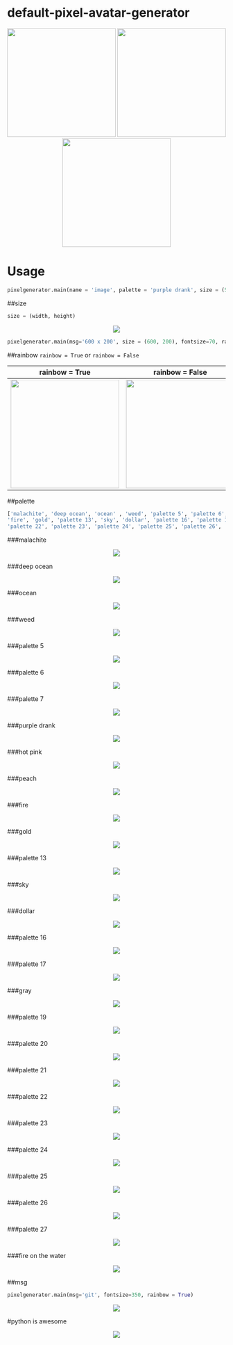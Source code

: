 # default-pixel-avatar-generator

<p align="center">
  <img src="https://raw.githubusercontent.com/vladlenomg/default-pixel-avatar-generator/master/screenshots/g.png" height="250" width="250"/>
  <img src="https://raw.githubusercontent.com/vladlenomg/default-pixel-avatar-generator/master/screenshots/i.png" height="250" width="250"/>
  <img src="https://raw.githubusercontent.com/vladlenomg/default-pixel-avatar-generator/master/screenshots/t.png" height="250" width="250"/>
</p>

# Usage

```python
pixelgenerator.main(name = 'image', palette = 'purple drank', size = (500, 500), pixel = 20, rainbow = False, msg='', fontsize=250)
```

##size

```python
size = (width, height)

```
<p align="center">
  <img src="https://raw.githubusercontent.com/vladlenomg/default-pixel-avatar-generator/master/screenshots/600 x 200.png"/>
</p>

```python
pixelgenerator.main(msg='600 x 200', size = (600, 200), fontsize=70, rainbow = True) 
```

##rainbow
`rainbow = True` or `rainbow = False`

| rainbow = True  | rainbow = False |
| ------------- | ------------- |
| <img src="https://raw.githubusercontent.com/vladlenomg/default-pixel-avatar-generator/master/screenshots/rainbow true.png" height="250" width="250"/>  | <img src="https://raw.githubusercontent.com/vladlenomg/default-pixel-avatar-generator/master/screenshots/rainbow false.png" height="250" width="250"/> |


##palette
```python
['malachite', 'deep ocean', 'ocean' , 'weed', 'palette 5', 'palette 6', 'palette 7', 'purple drank', 'hot pink', 'peach',
'fire', 'gold', 'palette 13', 'sky', 'dollar', 'palette 16', 'palette 17', 'gray', 'palette 19', 'palette 20', 'palette 21',
'palette 22', 'palette 23', 'palette 24', 'palette 25', 'palette 26', 'palette 27', 'fire on the water']
```

###malachite
<p align="center">
  <img src="https://raw.githubusercontent.com/vladlenomg/default-pixel-avatar-generator/master/screenshots/malachite.png"/>
</p>

###deep ocean
<p align="center">
  <img src="https://raw.githubusercontent.com/vladlenomg/default-pixel-avatar-generator/master/screenshots/deep ocean.png"/>
</p>

###ocean
<p align="center">
  <img src="https://raw.githubusercontent.com/vladlenomg/default-pixel-avatar-generator/master/screenshots/ocean.png"/>
</p>

###weed
<p align="center">
  <img src="https://raw.githubusercontent.com/vladlenomg/default-pixel-avatar-generator/master/screenshots/weed.png"/>
</p>

###palette 5
<p align="center">
  <img src="https://raw.githubusercontent.com/vladlenomg/default-pixel-avatar-generator/master/screenshots/palette 5.png"/>
</p>

###palette 6
<p align="center">
  <img src="https://raw.githubusercontent.com/vladlenomg/default-pixel-avatar-generator/master/screenshots/palette 6.png"/>
</p>

###palette 7
<p align="center">
  <img src="https://raw.githubusercontent.com/vladlenomg/default-pixel-avatar-generator/master/screenshots/palette 7.png"/>
</p>

###purple drank
<p align="center">
  <img src="https://raw.githubusercontent.com/vladlenomg/default-pixel-avatar-generator/master/screenshots/purple drank.png"/>
</p>

###hot pink
<p align="center">
  <img src="https://raw.githubusercontent.com/vladlenomg/default-pixel-avatar-generator/master/screenshots/hot pink.png"/>
</p>

###peach
<p align="center">
  <img src="https://raw.githubusercontent.com/vladlenomg/default-pixel-avatar-generator/master/screenshots/peach.png"/>
</p>

###fire
<p align="center">
  <img src="https://raw.githubusercontent.com/vladlenomg/default-pixel-avatar-generator/master/screenshots/fire.png"/>
</p>

###gold
<p align="center">
  <img src="https://raw.githubusercontent.com/vladlenomg/default-pixel-avatar-generator/master/screenshots/gold.png"/>
</p>

###palette 13
<p align="center">
  <img src="https://raw.githubusercontent.com/vladlenomg/default-pixel-avatar-generator/master/screenshots/palette 13.png"/>
</p>

###sky
<p align="center">
  <img src="https://raw.githubusercontent.com/vladlenomg/default-pixel-avatar-generator/master/screenshots/sky.png"/>
</p>

###dollar
<p align="center">
  <img src="https://raw.githubusercontent.com/vladlenomg/default-pixel-avatar-generator/master/screenshots/dollar.png"/>
</p>

###palette 16
<p align="center">
  <img src="https://raw.githubusercontent.com/vladlenomg/default-pixel-avatar-generator/master/screenshots/palette 16.png"/>
</p>

###palette 17
<p align="center">
  <img src="https://raw.githubusercontent.com/vladlenomg/default-pixel-avatar-generator/master/screenshots/palette 17.png"/>
</p>

###gray
<p align="center">
  <img src="https://raw.githubusercontent.com/vladlenomg/default-pixel-avatar-generator/master/screenshots/gray.png"/>
</p>

###palette 19
<p align="center">
  <img src="https://raw.githubusercontent.com/vladlenomg/default-pixel-avatar-generator/master/screenshots/palette 19.png"/>
</p>

###palette 20
<p align="center">
  <img src="https://raw.githubusercontent.com/vladlenomg/default-pixel-avatar-generator/master/screenshots/palette 20.png"/>
</p>

###palette 21
<p align="center">
  <img src="https://raw.githubusercontent.com/vladlenomg/default-pixel-avatar-generator/master/screenshots/palette 21.png"/>
</p>

###palette 22
<p align="center">
  <img src="https://raw.githubusercontent.com/vladlenomg/default-pixel-avatar-generator/master/screenshots/palette 22.png"/>
</p>

###palette 23
<p align="center">
  <img src="https://raw.githubusercontent.com/vladlenomg/default-pixel-avatar-generator/master/screenshots/palette 23.png"/>
</p>

###palette 24
<p align="center">
  <img src="https://raw.githubusercontent.com/vladlenomg/default-pixel-avatar-generator/master/screenshots/palette 24.png"/>
</p>

###palette 25
<p align="center">
  <img src="https://raw.githubusercontent.com/vladlenomg/default-pixel-avatar-generator/master/screenshots/palette 25.png"/>
</p>

###palette 26
<p align="center">
  <img src="https://raw.githubusercontent.com/vladlenomg/default-pixel-avatar-generator/master/screenshots/palette 26.png"/>
</p>

###palette 27
<p align="center">
  <img src="https://raw.githubusercontent.com/vladlenomg/default-pixel-avatar-generator/master/screenshots/palette 27.png"/>
</p>

###fire on the water
<p align="center">
  <img src="https://raw.githubusercontent.com/vladlenomg/default-pixel-avatar-generator/master/screenshots/fire on the water.png"/>
</p>



##msg

```python
pixelgenerator.main(msg='git', fontsize=350, rainbow = True)
```
<p align="center">
  <img src="https://raw.githubusercontent.com/vladlenomg/default-pixel-avatar-generator/master/screenshots/git.png"/>
</p>


#python is awesome
<p align="center">
  <img src="https://raw.githubusercontent.com/vladlenomg/default-pixel-avatar-generator/master/screenshots/python is awesome.png"/>
</p>